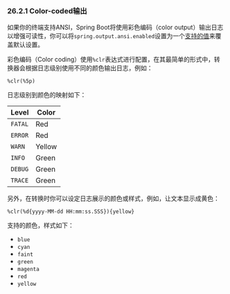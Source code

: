 ### 26.2.1 Color-coded输出
如果你的终端支持ANSI，Spring Boot将使用彩色编码（color output）输出日志以增强可读性，你可以将`spring.output.ansi.enabled`设置为一个[支持的值](http://docs.spring.io/spring-boot/docs/2.0.0.RELEASE/api/org/springframework/boot/ansi/AnsiOutput.Enabled.html)来覆盖默认设置。

彩色编码（Color coding）使用`%clr`表达式进行配置，在其最简单的形式中，转换器会根据日志级别使用不同的颜色输出日志，例如：
```properties
%clr(%5p)
```
日志级别到颜色的映射如下：

|Level|Color|
|---|---|
|`FATAL`|Red|
|`ERROR`|Red|
|`WARN`|Yellow|
|`INFO`|Green|
|`DEBUG`|Green|
|`TRACE`|Green|

另外，在转换时你可以设定日志展示的颜色或样式，例如，让文本显示成黄色：
```properties
%clr(%d{yyyy-MM-dd HH:mm:ss.SSS}){yellow}
```
支持的颜色，样式如下：

* `blue`
* `cyan`
* `faint`
* `green`
* `magenta`
* `red`
* `yellow`


